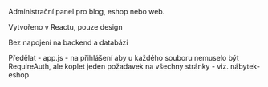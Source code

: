 Administrační panel pro blog, eshop nebo web.

Vytvořeno v Reactu, pouze design

Bez napojení na backend a databázi

Předělat - app.js - na přihlášení aby u každého souboru nemuselo být RequireAuth, ale koplet jeden požadavek na všechny stránky - viz. nábytek-eshop